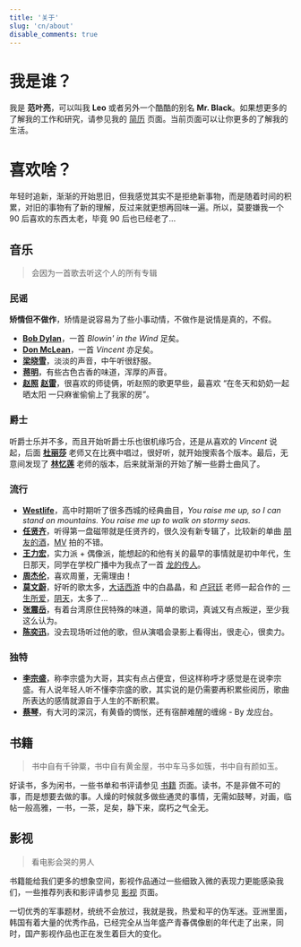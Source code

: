```yaml
---
title: '关于'
slug: 'cn/about'
disable_comments: true
---
```


# 我是谁？

我是 **范叶亮**，可以叫我 **Leo** 或者另外一个酷酷的别名 **Mr. Black**。如果想更多的了解我的工作和研究，请参见我的 [简历](../resume) 页面。当前页面可以让你更多的了解我的生活。

# 喜欢啥？

年轻时追新，渐渐的开始思旧，但我感觉其实不是拒绝新事物，而是随着时间的积累，对旧的事物有了新的理解，反过来就更想再回味一遍。所以，莫要嫌我一个 90 后喜欢的东西太老，毕竟 90 后也已经老了...

## 音乐

> 会因为一首歌去听这个人的所有专辑

### 民谣

**矫情但不做作**，矫情是说容易为了些小事动情，不做作是说情是真的，不假。

- [**Bob Dylan**](https://music.douban.com/musician/100524/)，一首 _Blowin' in the Wind_ 足矣。
- [**Don McLean**](https://music.douban.com/musician/101050/)，一首 _Vincent_ 亦足矣。
- [**梁晓雪**](https://site.douban.com/kulu/)，淡淡的声音，中午听很舒服。
- [**蒋明**](https://site.douban.com/jiangming/room/623845/)，有些古色古香的味道，浑厚的声音。
- [**赵照**](https://site.douban.com/zhaozhao/) [**赵雷**](https://site.douban.com/leizizhao/)，很喜欢的师徒俩，听赵照的歌更早些，最喜欢 “在冬天和奶奶一起晒太阳 一只麻雀偷偷上了我家的房”。

### 爵士

听爵士乐并不多，而且开始听爵士乐也很机缘巧合，还是从喜欢的 _Vincent_ 说起，后面 [**杜丽莎**](https://music.douban.com/musician/105345/) 老师又在比赛中唱过，很好听，就开始搜索各个版本。最后，无意间发现了 [**林忆莲**](https://music.douban.com/musician/104329/) 老师的版本，后来就渐渐的开始了解一些爵士曲风了。

### 流行

- [**Westlife**](https://music.douban.com/musician/103706/)，高中时期听了很多西城的经典曲目，_You raise me up, so I can stand on mountains. You raise me up to walk on stormy seas._
- [**任贤齐**](https://music.douban.com/musician/104467/)，听得第一盘磁带就是任贤齐的，很久没有新专辑了，比较新的单曲 [朋友的酒](https://music.douban.com/subject/26917676/)，[MV](http://v.yinyuetai.com/video/2738122) 拍的不错。
- [**王力宏**](https://music.douban.com/musician/104593/)，实力派 + 偶像派，能想起的和他有关的最早的事情就是初中年代，生日那天，同学在学校广播中为我点了一首 [龙的传人](https://music.douban.com/subject/1472684/)。
- [**周杰伦**](https://music.douban.com/musician/104916/)，喜欢周董，无需理由！
- [**莫文蔚**](https://music.douban.com/musician/104398/)，好听的歌太多，[大话西游](https://movie.douban.com/subject/1292213/) 中的白晶晶，和 [卢冠廷](https://music.douban.com/musician/104354/) 老师一起合作的 [一生所爱](https://music.douban.com/subject/26400669/)，[阴天](https://music.douban.com/subject/4169236/)，太多了...
- [**张震岳**](https://music.douban.com/musician/104859/)，有着台湾原住民特殊的味道，简单的歌词，真诚又有点叛逆，至少我这么认为。
- [**陈奕迅**](https://music.douban.com/musician/103939/)，没去现场听过他的歌，但从演唱会录影上看得出，很走心，很卖力。

### 独特

- [**李宗盛**](https://music.douban.com/musician/104294/)，称李宗盛为大哥，其实有点占便宜，但这样称呼才感觉是在说李宗盛。有人说年轻人听不懂李宗盛的歌，其实说的是仍需要再积累些阅历，歌曲所表达的感情就源自于人生的不断积累。
- [**蔡琴**](https://music.douban.com/musician/103876/)，有大河的深沉，有黄昏的惆怅，还有宿醉难醒的缠绵 - By 龙应台。

## 书籍

> 书中自有千钟粟，书中自有黄金屋，书中车马多如簇，书中自有颜如玉。

好读书，多为闲书，一些书单和书评请参见 [书籍](../books/) 页面。读书，不是非做不可的事，而是想要去做的事。人燥的时候就多做些通灵的事情，无需如鼓琴，对画，临帖一般高雅，一书，一茶，足矣，静下来，腐朽之气全无。

## 影视

> 看电影会哭的男人

书籍能给我们更多的想象空间，影视作品通过一些细致入微的表现力更能感染我们，一些推荐列表和影评请参见 [影视](../movies/) 页面。

一切优秀的军事题材，统统不会放过，我就是我，热爱和平的伪军迷。亚洲里面，韩国有着大量的优秀作品，已经完全从当年盛产青春偶像剧的年代走了出来，同时，国产影视作品也正在发生着巨大的变化。

